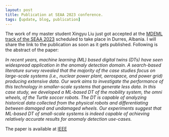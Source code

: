 ```yaml
---
layout: post
title: Publication at SEAA 2023 conference. 
tags: [update, blog, publication]
---
```


The work of my master student Xingyu Liu just got accepted at the [MDEML track of the SEAA 2023](https://dsd-seaa2023.com/mdeml/) scheduled to take place in Durres, Albania. I will share the link to the publication as soon as it gets published. Following is the abstract of the paper:

_In recent years, machine learning (ML) based digital twins (DTs) have seen widespread application in the anomaly detection domain. A search-based literature survey revealed that the majority of the case studies focus on large-scale systems (i.e., nuclear power plant, aerospace, and power grid) producing extensive data. Our work aims to investigate the performance of this technology in smaller-scale systems that generate less data. In this case study, we developed a ML-based DT of the mobility system, the omni wheels, of the Turtle soccer robots. The DT is capable of analyzing historical data collected from the physical robots and differentiating between damaged and undamaged wheels. Our experiments suggest that ML-based DT of small-scale systems is indeed capable of achieving relatively accurate results for anomaly detection use-cases._

The paper is available at [IEEE](https://doi.org/10.1109/SEAA60479.2023.00035)